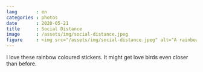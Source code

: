 ```yaml
---
lang       : en
categories : photos
date       : 2020-05-21
title      : Social Distance
image      : /assets/img/social-distance.jpeg
figure     : <img src="/assets/img/social-distance.jpeg" alt="A rainbow-coloured sticker on the street reminds people to maintain COVID-19 social distance.">
---
```

I love these rainbow coloured stickers. It might get love birds even closer than before.